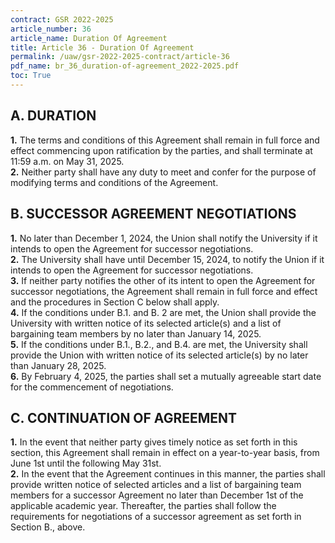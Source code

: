 ```yaml
---
contract: GSR 2022-2025
article_number: 36
article_name: Duration Of Agreement 
title: Article 36 - Duration Of Agreement 
permalink: /uaw/gsr-2022-2025-contract/article-36
pdf_name: br_36_duration-of-agreement_2022-2025.pdf
toc: True
---
```



## A. DURATION

<div class="lvl2"><b>1.</b> The terms and conditions of this Agreement shall remain in full force and effect commencing upon ratification by the parties, and shall terminate at 11:59 a.m. on May 31, 2025.</div>
<div class="lvl2"><b>2.</b> Neither party shall have any duty to meet and confer for the purpose of modifying terms and conditions of the Agreement.</div>

## B. SUCCESSOR AGREEMENT NEGOTIATIONS

<div class="lvl2"><b>1.</b> No later than December 1, 2024, the Union shall notify the University if it intends to open the Agreement for successor negotiations.</div>
<div class="lvl2"><b>2.</b> The University shall have until December 15, 2024, to notify the Union if it intends to open the Agreement for successor negotiations.</div>
<div class="lvl2"><b>3.</b> If neither party notifies the other of its intent to open the Agreement for successor negotiations, the Agreement shall remain in full force and effect and the procedures in Section C below shall apply.</div>
<div class="lvl2"><b>4.</b> If the conditions under B.1. and B. 2 are met, the Union shall provide the University with written notice of its selected article(s) and a list of bargaining team members by no later than January 14, 2025.</div>
<div class="lvl2"><b>5.</b> If the conditions under B.1., B.2., and B.4. are met, the University shall provide the Union with written notice of its selected article(s) by no later than January 28, 2025.</div>
<div class="lvl2"><b>6.</b> By February 4, 2025, the parties shall set a mutually agreeable start date for the commencement of negotiations.</div>

## C. CONTINUATION OF AGREEMENT

<div class="lvl2"><b>1.</b> In the event that neither party gives timely notice as set forth in this section, this Agreement shall remain in effect on a year-to-year basis, from June 1st until the following May 31st.</div>
<div class="lvl2"><b>2.</b> In the event that the Agreement continues in this manner, the parties shall provide written notice of selected articles and a list of bargaining team members for a successor Agreement no later than December 1st of the applicable academic year. Thereafter, the parties shall follow the requirements for negotiations of a successor agreement as set forth in Section B., above.</div>
